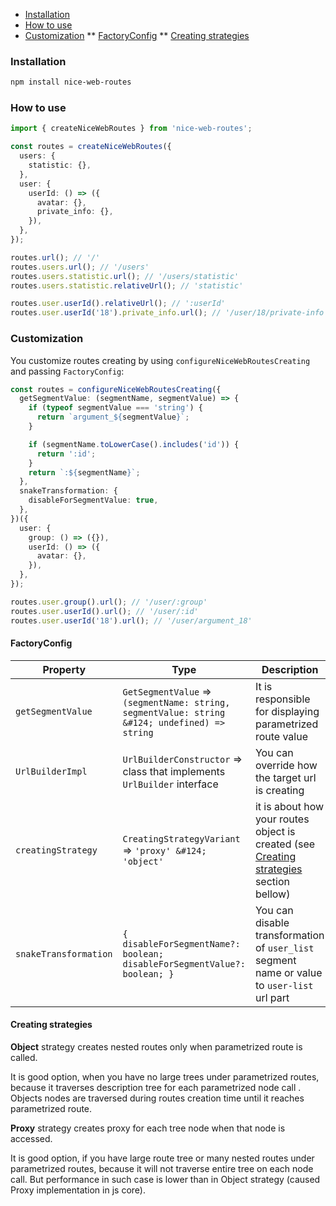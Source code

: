 * [Installation](#install)
* [How to use](#usage)
* [Customization](#customization)
** [FactoryConfig](#config)
** [Creating strategies](#strategies)

### <a name="install"></a> Installation

```bash
npm install nice-web-routes
```

### <a name="usage"></a> How to use

```ts
import { createNiceWebRoutes } from 'nice-web-routes';

const routes = createNiceWebRoutes({
  users: {
    statistic: {},
  },
  user: {
    userId: () => ({
      avatar: {},
      private_info: {},
    }),
  },
});

routes.url(); // '/'
routes.users.url(); // '/users'
routes.users.statistic.url(); // '/users/statistic'
routes.users.statistic.relativeUrl(); // 'statistic'

routes.user.userId().relativeUrl(); // ':userId'
routes.user.userId('18').private_info.url(); // '/user/18/private-info'
```

### <a name="customization"></a> Customization

You customize routes creating by using `configureNiceWebRoutesCreating` and passing `FactoryConfig`:

```ts
const routes = configureNiceWebRoutesCreating({
  getSegmentValue: (segmentName, segmentValue) => {
    if (typeof segmentValue === 'string') {
      return `argument_${segmentValue}`;
    }

    if (segmentName.toLowerCase().includes('id')) {
      return ':id';
    }
    return `:${segmentName}`;
  },
  snakeTransformation: {
    disableForSegmentValue: true,
  },
})({
  user: {
    group: () => ({}),
    userId: () => ({
      avatar: {},
    }),
  },
});

routes.user.group().url(); // '/user/:group'
routes.user.userId().url(); // '/user/:id'
routes.user.userId('18').url(); // '/user/argument_18'
```

#### <a name="config"></a> FactoryConfig

| Property  | Type                                                                                          | Description                                                                                           | Default value                                                                   |
|-----------|-----------------------------------------------------------------------------------------------|-------------------------------------------------------------------------------------------------------|---------------------------------------------------------------------------------|
| `getSegmentValue` | `GetSegmentValue` => `(segmentName: string, segmentValue: string &#124; undefined) => string` | It is responsible for displaying parametrized route value                                             | value is displayed as is, and when there is no value it shows as `:segmentName` |
| `UrlBuilderImpl` | `UrlBuilderConstructor` => class that implements `UrlBuilder` interface                       | You can override how the target url is creating                                                       | `DefaultUrlBuilder` - internal implementation                                   |
|  `creatingStrategy`                | `CreatingStrategyVariant` => `'proxy' &#124; 'object'`                                        | it is about how your routes object is created (see [Creating strategies](#strategies) section bellow) | `object`                                                                        |
|  `snakeTransformation`                                  |  `{ disableForSegmentName?: boolean; disableForSegmentValue?: boolean; }`                                                                                             | You can disable transformation of `user_list` segment name or value to `user-list` url part           | `{}`              |


#### <a name="strategies"></a> Creating strategies

<b>Object</b> strategy creates nested routes only when parametrized route is called. 

It is good option, when you have no large trees under parametrized routes, because it traverses description tree for each parametrized node call . Objects nodes are traversed during routes creation time until it reaches parametrized route. 

<b>Proxy</b> strategy creates proxy for each tree node when that node is accessed. 

It is good option, if you have large route tree or many nested routes under parametrized routes, because it will not traverse entire tree on each node call. But performance in such case is lower than in Object strategy (caused Proxy implementation in js core).

